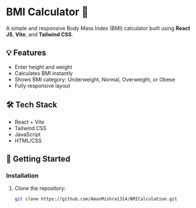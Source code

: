 # BMI Calculator 🧮

A simple and responsive Body Mass Index (BMI) calculator built using **React JS**, **Vite**, and **Tailwind CSS**.

## 💡 Features

- Enter height and weight
- Calculates BMI instantly
- Shows BMI category: Underweight, Normal, Overweight, or Obese
- Fully responsive layout

## 🛠 Tech Stack

- React + Vite
- Tailwind CSS
- JavaScript
- HTML/CSS

## 🚀 Getting Started

### Installation

1. Clone the repository:
   ```bash
   git clone https://github.com/AmanMishra1314/BMICalculation.git

